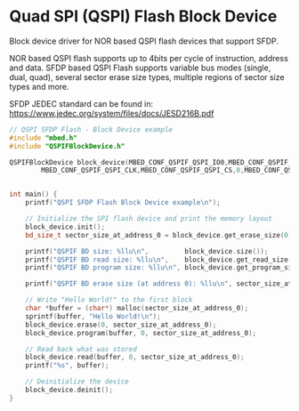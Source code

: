 # Quad SPI (QSPI) Flash Block Device

Block device driver for NOR based QSPI flash devices that support SFDP.

NOR based QSPI flash supports up to 4bits per cycle of instruction, address and data.
SFDP based QSPI Flash supports variable bus modes (single, dual, quad), several sector erase size types, multiple regions of sector size types and more.

SFDP JEDEC standard can be found in:
https://www.jedec.org/system/files/docs/JESD216B.pdf

``` cpp
// QSPI SFDP Flash - Block Device example
#include "mbed.h"
#include "QSPIFBlockDevice.h"

QSPIFBlockDevice block_device(MBED_CONF_QSPIF_QSPI_IO0,MBED_CONF_QSPIF_QSPI_IO1,MBED_CONF_QSPIF_QSPI_IO2,MBED_CONF_QSPIF_QSPI_IO3,
		MBED_CONF_QSPIF_QSPI_CLK,MBED_CONF_QSPIF_QSPI_CS,0,MBED_CONF_QSPIF_QSPI_FREQ);


int main() {
    printf("QSPI SFDP Flash Block Device example\n");

    // Initialize the SPI flash device and print the memory layout
    block_device.init();
    bd_size_t sector_size_at_address_0 = block_device.get_erase_size(0);

    printf("QSPIF BD size: %llu\n",         block_device.size());
    printf("QSPIF BD read size: %llu\n",    block_device.get_read_size());
    printf("QSPIF BD program size: %llu\n", block_device.get_program_size());

    printf("QSPIF BD erase size (at address 0): %llu\n", sector_size_at_address_0);

    // Write "Hello World!" to the first block
    char *buffer = (char*) malloc(sector_size_at_address_0);
    sprintf(buffer, "Hello World!\n");
    block_device.erase(0, sector_size_at_address_0);
    block_device.program(buffer, 0, sector_size_at_address_0);

    // Read back what was stored
    block_device.read(buffer, 0, sector_size_at_address_0);
    printf("%s", buffer);

    // Deinitialize the device
    block_device.deinit();
}
```

